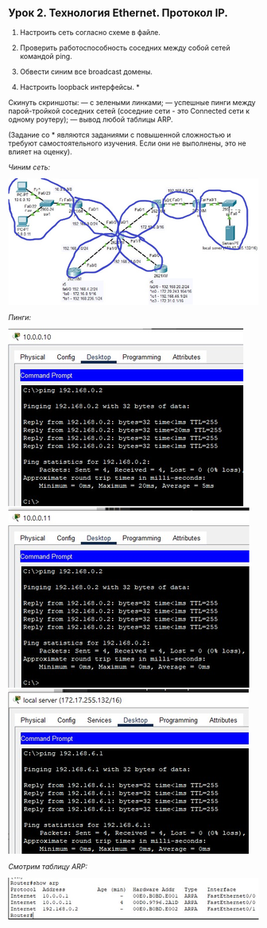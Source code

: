 ## Урок 2. Технология Ethernet. Протокол IP.

1. Настроить сеть согласно схеме в файле.

2. Проверить работоспособность соседних между собой сетей командой ping.

3. Обвести синим все broadcast домены.

4. Настроить loopback интерфейсы. \*

Скинуть скриншоты:
— с зелеными линками;
— успешные пинги между парой-тройкой соседних сетей (соседние сети - это Connected сети к одному роутеру);
— вывод любой таблицы ARP.

(Задание со \* являются заданиями с повышенной сложностью и требуют самостоятельного изучения. Если они не выполнены, это не влияет на оценку).

_Чиним сеть:_

![scr-1.jpg](./images/scr-1.jpg)

_Пинги:_

![scr-2.jpg](./images/scr-2.jpg)
![scr-3.jpg](./images/scr-3.jpg)
![scr-4.jpg](./images/scr-4.jpg)

_Смотрим таблицу ARP:_

![scr-5.jpg](./images/scr-5.jpg)
